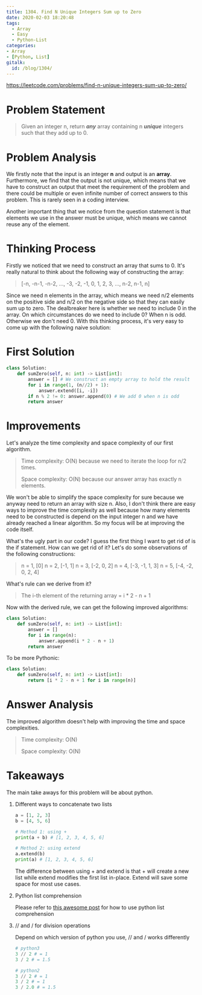 ```yaml
---
title: 1304. Find N Unique Integers Sum up to Zero
date: 2020-02-03 18:20:48
tags:
  - Array
  - Easy
  - Python-List
categories:
- Array
- [Python, List]
gitalk:
  id: /blog/1304/
---
```

https://leetcode.com/problems/find-n-unique-integers-sum-up-to-zero/
# Problem Statement
> Given an integer n, return ***any*** array containing n ***unique*** integers such that they add up to 0.



# Problem Analysis
We firstly note that the input is an integer **n** and output is an **array**. Furthermore, we find that the output is not unique, which means that we have to construct an output that meet the requirement of the problem and there could be multiple or even infinite number of correct answers to this problem. This is rarely seen in a coding interview.

Another important thing that we notice from the question statement is that elements we use in the answer must be unique, which means we cannot reuse any of the element.

# Thinking Process
Firstly we noticed that we need to construct an array that sums to 0. It's really natural to think about the following way of constructing the array:
> [-n, -n-1, -n-2, ..., -3, -2, -1, 0, 1, 2, 3, ..., n-2, n-1, n]

Since we need n elements in the array, which means we need n/2 elements on the positive side and n/2 on the negative side so that they can easily sum up to zero. The dealbreaker here is whether we need to include 0 in the array. On which circumstances do we need to include 0? When n is odd. Otherwise we don't need 0. With this thinking process, it's very easy to come up with the following naive solution:

# First Solution
```python
class Solution:
    def sumZero(self, n: int) -> List[int]:
        answer = [] # We construct an empty array to hold the result
        for i in range(1, (n//2) + 1):
            answer.extend([i, -i])
        if n % 2 != 0: answer.append(0) # We add 0 when n is odd
        return answer
```
<!-- more -->
# Improvements
Let's analyze the time complexity and space complexity of our first algorithm.
> Time complexity: O(N) because we need to iterate the loop for n/2 times.
>
> Space complexity: O(N) because our answer array has exactly n elements.

We won't be able to simplify the space complexity for sure because we anyway need to return an array with size n. Also, I don't think there are easy ways to improve the time complexity as well because how many elements need to be constructed is depend on the input integer n and we have already reached a linear algorithm. So my focus will be at improving the code itself.

What's the ugly part in our code? I guess the first thing I want to get rid of is the if statement. How can we get rid of it? Let's do some observations of the following constructions:

> n = 1, [0]
> n = 2, [-1, 1]
> n = 3, [-2, 0, 2]
> n = 4, [-3, -1, 1, 3]
> n = 5, [-4, -2, 0, 2, 4]

What's rule can we derive from it?

> The i-th element of the returning array = i * 2 - n + 1

Now with the derived rule, we can get the following improved algorithms:
```python
class Solution:
    def sumZero(self, n: int) -> List[int]:
        answer = []
        for i in range(n):
            answer.append(i * 2 - n + 1)
        return answer
```

To be more Pythonic:
```python
class Solution:
    def sumZero(self, n: int) -> List[int]:
        return [i * 2 - n + 1 for i in range(n)]
```

# Answer Analysis
The improved algorithm doesn't help with improving the time and space complexities.
> Time complexity: O(N)
>
> Space complexity: O(N)

# Takeaways
The main take aways for this problem will be about python.

1. Different ways to concatenate two lists

    ```python
    a = [1, 2, 3]
    b = [4, 5, 6]

    # Method 1: using +
    print(a + b) # [1, 2, 3, 4, 5, 6]

    # Method 2: using extend
    a.extend(b)
    print(a) # [1, 2, 3, 4, 5, 6]
    ```

    The difference between using + and extend is that + will create a new list while extend modifies the first list in-place. Extend will save some space for most use cases.

2. Python list comprehension

    Please refer to [this awesome post](https://www.programiz.com/python-programming/list-comprehension) for how to use python list comprehension

3. // and / for division operations

    Depend on which version of python you use, // and / works differently
    ```python
    # python3
    3 // 2 # = 1
    3 / 2 # = 1.5

    # python2
    3 // 2 # = 1
    3 / 2 # = 1
    3 / 2.0 # = 1.5
    ```
